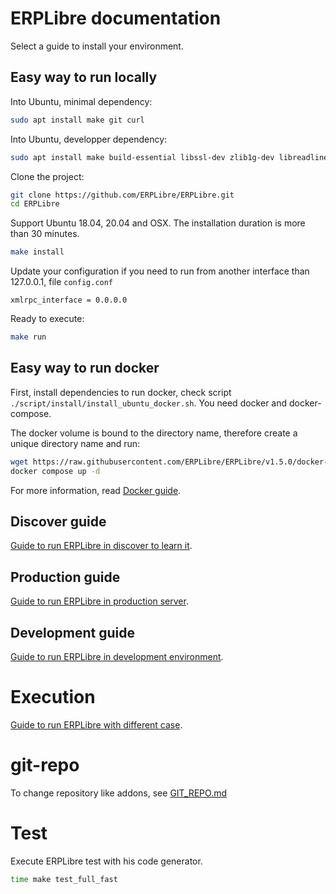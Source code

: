 # ERPLibre documentation

Select a guide to install your environment.

## Easy way to run locally

Into Ubuntu, minimal dependency:

```bash
sudo apt install make git curl
```

Into Ubuntu, developper dependency:

```bash
sudo apt install make build-essential libssl-dev zlib1g-dev libreadline-dev libsqlite3-dev curl llvm libncurses5-dev libncursesw5-dev xz-utils tk-dev liblzma-dev libbz2-dev libldap2-dev libsasl2-dev
```

Clone the project:

```bash
git clone https://github.com/ERPLibre/ERPLibre.git
cd ERPLibre
```

Support Ubuntu 18.04, 20.04 and OSX. The installation duration is more than 30 minutes.

```bash
make install
```

Update your configuration if you need to run from another interface than 127.0.0.1, file `config.conf`

```
xmlrpc_interface = 0.0.0.0
```

Ready to execute:

```bash
make run
```

## Easy way to run docker

First, install dependencies to run docker, check script `./script/install/install_ubuntu_docker.sh`. You need docker and
docker-compose.

The docker volume is bound to the directory name, therefore create a unique directory name and run:

```bash
wget https://raw.githubusercontent.com/ERPLibre/ERPLibre/v1.5.0/docker-compose.yml
docker compose up -d
```

For more information, read [Docker guide](./docker/README.md).

## Discover guide

[Guide to run ERPLibre in discover to learn it](./doc/DISCOVER.md).

## Production guide

[Guide to run ERPLibre in production server](./doc/PRODUCTION.md).

## Development guide

[Guide to run ERPLibre in development environment](./doc/DEVELOPMENT.md).

# Execution

[Guide to run ERPLibre with different case](./doc/RUN.md).

# git-repo

To change repository like addons, see [GIT_REPO.md](doc/GIT_REPO.md)

# Test

Execute ERPLibre test with his code generator.

```bash
time make test_full_fast
```
